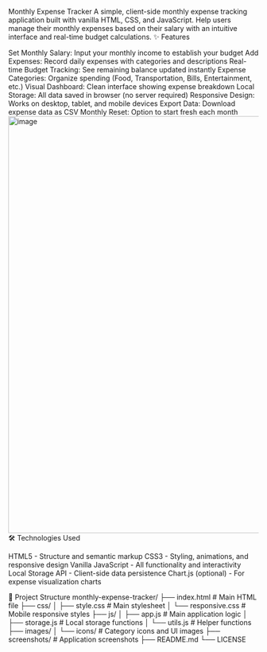 Monthly Expense Tracker
A simple, client-side monthly expense tracking application built with vanilla HTML, CSS, and JavaScript. Help users manage their monthly expenses based on their salary with an intuitive interface and real-time budget calculations.
✨ Features

Set Monthly Salary: Input your monthly income to establish your budget
Add Expenses: Record daily expenses with categories and descriptions
Real-time Budget Tracking: See remaining balance updated instantly
Expense Categories: Organize spending (Food, Transportation, Bills, Entertainment, etc.)
Visual Dashboard: Clean interface showing expense breakdown
Local Storage: All data saved in browser (no server required)
Responsive Design: Works on desktop, tablet, and mobile devices
Export Data: Download expense data as CSV
Monthly Reset: Option to start fresh each month
<img width="1897" height="838" alt="image" src="https://github.com/user-attachments/assets/e96da7be-d83e-4298-8361-d3e509b73e4b" />
🛠️ Technologies Used

HTML5 - Structure and semantic markup
CSS3 - Styling, animations, and responsive design
Vanilla JavaScript - All functionality and interactivity
Local Storage API - Client-side data persistence
Chart.js (optional) - For expense visualization charts

📁 Project Structure
monthly-expense-tracker/
├── index.html          # Main HTML file
├── css/
│   ├── style.css       # Main stylesheet
│   └── responsive.css  # Mobile responsive styles
├── js/
│   ├── app.js          # Main application logic
│   ├── storage.js      # Local storage functions
│   └── utils.js        # Helper functions
├── images/
│   └── icons/          # Category icons and UI images
├── screenshots/        # Application screenshots
├── README.md
└── LICENSE
